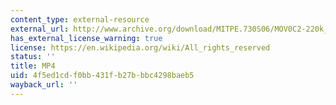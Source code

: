 ```yaml
---
content_type: external-resource
external_url: http://www.archive.org/download/MITPE.730S06/MOV0C2-220k_512kb.mp4
has_external_license_warning: true
license: https://en.wikipedia.org/wiki/All_rights_reserved
status: ''
title: MP4
uid: 4f5ed1cd-f0bb-431f-b27b-bbc4298baeb5
wayback_url: ''
---
```

